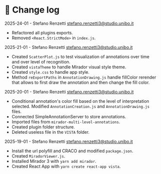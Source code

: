 # 📑 Change log

2025-24-01 - Stefano Renzetti <stefano.renzetti3@studio.unibo.it>

- Refactored all plugins exports.
- Removed `<React.StrictMode>` in `index.js`.

2025-21-01 - Stefano Renzetti <stefano.renzetti3@studio.unibo.it>

- Created `ScatterPlot.js` to test visualization of annotations over time and over level of recognition.
- Created `vistaTheme` to handle Mirador visual style theme.
- Created `style.css` to handle app style.
- Method `reExportPaths` in `AnnotationDrawing.js` handle fillColor rerender that allows to first draw the annotation and then change the fill color.

2025-20-01 - Stefano Renzetti <stefano.renzetti3@studio.unibo.it>

- Conditional annotation's color fill based on the level of interpretation selected.
  Modified `AnnotationCreation.js` and `AnnotationDrawing.js` files.
- Connected SimpleAnnotationServer to store annotations.
- Imported files from `mirador-multi-level-annotations`.
- Created plugin folder structure.
- Deleted useless file in the `VISTA` folder.

2025-19-01 - Stefano Renzetti <stefano.renzetti3@studio.unibo.it>

- Install the url polyfill and CRACO and modified `package.json`.
- Created `MiradorViewer.js`.
- Installed Mirador 3 with `yarn add mirador`.
- Created React App with `yarn create react-app vista`.

